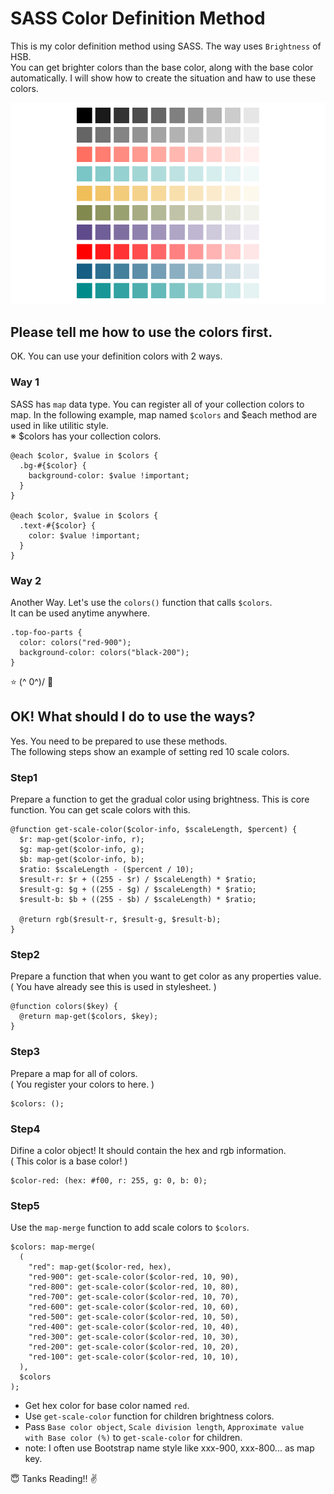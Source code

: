 # SASS Color Definition Method
This is my color definition method using SASS. The way uses `Brightness` of HSB.  
You can get brighter colors than the base color, along with the base color automatically.
I will show how to create the situation and haw to use these colors.

![Capture1](https://github.com/masa-sumimoto/sass-color-definition-method/blob/master/env_files/images/capture-1.png)


## Please tell me how to use the colors first.
OK. You can use your definition colors with 2 ways.

### Way 1
SASS has `map` data type. You can register all of your collection colors to map.
In the following example, map named `$colors` and $each method are used in like utilitic style.  
※ $colors has your collection colors.

```
@each $color, $value in $colors {
  .bg-#{$color} {
    background-color: $value !important;
  }
}

@each $color, $value in $colors {
  .text-#{$color} {
    color: $value !important;
  }
}
```

### Way 2
Another Way. Let's use the `colors()` function that calls `$colors`.  
It can be used anytime anywhere.
```
.top-foo-parts {
  color: colors("red-900");
  background-color: colors("black-200");
}
```

:star: (^ 0^)/ :star2:  

## OK! What should I do to use the ways?
Yes. You need to be prepared to use these methods.  
The following steps show an example of setting red 10 scale colors.


### Step1
Prepare a function to get the gradual color using brightness.
This is core function. You can get scale colors with this.

```
@function get-scale-color($color-info, $scaleLength, $percent) {
  $r: map-get($color-info, r);
  $g: map-get($color-info, g);
  $b: map-get($color-info, b);
  $ratio: $scaleLength - ($percent / 10);
  $result-r: $r + ((255 - $r) / $scaleLength) * $ratio;
  $result-g: $g + ((255 - $g) / $scaleLength) * $ratio;
  $result-b: $b + ((255 - $b) / $scaleLength) * $ratio;

  @return rgb($result-r, $result-g, $result-b);
}
```

### Step2
Prepare a function that when you want to get color as any properties value.  
( You have already see this is used in stylesheet. )
```
@function colors($key) {
  @return map-get($colors, $key);
}
```

### Step3
Prepare a map for all of colors.  
( You register your colors to here. )
```
$colors: ();
```

### Step4
Difine a color object!
It should contain the hex and rgb information.  
( This color is a base color! )
```
$color-red: (hex: #f00, r: 255, g: 0, b: 0);
```

### Step5
Use the `map-merge` function to add scale colors to `$colors`. 
```
$colors: map-merge(
  (
    "red": map-get($color-red, hex),
    "red-900": get-scale-color($color-red, 10, 90),
    "red-800": get-scale-color($color-red, 10, 80),
    "red-700": get-scale-color($color-red, 10, 70),
    "red-600": get-scale-color($color-red, 10, 60),
    "red-500": get-scale-color($color-red, 10, 50),
    "red-400": get-scale-color($color-red, 10, 40),
    "red-300": get-scale-color($color-red, 10, 30),
    "red-200": get-scale-color($color-red, 10, 20),
    "red-100": get-scale-color($color-red, 10, 10),
  ),
  $colors
);
```
- Get hex color for base color named `red`.
- Use `get-scale-color` function for children brightness colors.
- Pass `Base color object`, `Scale division length`, `Approximate value with Base color (%)` to `get-scale-color` for children.
- note: I often use Bootstrap name style like xxx-900, xxx-800... as map key.


:innocent: Tanks Reading!! :v:

